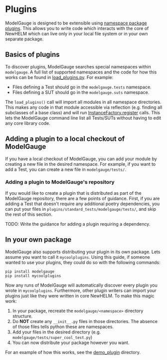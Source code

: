 # Plugins

ModelGauge is designed to be extensible using [namespace package plugins](https://packaging.python.org/en/latest/guides/creating-and-discovering-plugins/#using-namespace-packages). This allows you to write code which interacts with the core of NewHELM which can live only in your local file system or in your own separate package.

## Basics of plugins

To discover plugins, ModelGauge searches special namespaces within `modelgauge`. A full list of supported namespaces and the code for how this works can be found in [load_plugins.py](/modelgauge/load_plugins.py). For example:

* Files defining a Test should go in the `modelgauge.tests` namespace.
* Files defining a SUT should go in the `modelgauge.suts` namespace.

The `load_plugins()` call will import all modules in all namespace directories. This makes any code in that module accessible via reflection (e.g. finding all subclasses of a base class) and will run [InstanceFactory.register](../modelgauge/instance_factory.py) calls. This lets the ModelGauge command line list all Tests/SUTs without having to edit any core library code.

## Adding a plugin to a local checkout of ModelGauge

If you have a local checkout of ModelGauge, you can add your module by creating a new file in the desired namespace. For example, if you want to add a Test, you can create a new file in `modelgauge/tests/`.

### Adding a plugin to ModelGauge's repository

If you would like to create a plugin that is distributed as part of the ModelGauge repository, there are a few points of guidance. First, if you are adding a Test that doesn't require any additional poetry dependencies, you can put your files in `plugins/standard_tests/modelgauge/tests/`, and skip the rest of this section.

TODO: Write the guidance for adding a plugin requiring a dependency.

## In your own package

ModelGauge also supports distributing your plugin in its own package. Lets assume you want to call it `mycoolplugins`. Using this guide, if someone wanted to use your plugins, they could do so with the following commands:

```
pip install modelgauge
pip install mycoolplugins
```

Now any runs of ModelGauge will automatically discover every plugin you wrote in `mycoolplugins`. Furthermore, other plugin writers can import your plugins just like they were written in core NewHELM. To make this magic work:

1. In your package, recreate the `modelgauge/<namespace>` directory structure.
1. Do **NOT** create any `__init__.py` files in those directories. The absence of those files tells python these are namespaces.
1. Add your files in the desired directory (e.g. `modelgauge/tests/super_cool_test.py`)
1. You can now distribute your package however you want.

For an example of how this works, see the [demo_plugin](https://github.com/mlcommons/modelgauge/tree/main/demo_plugin) directory.

